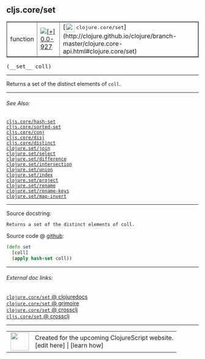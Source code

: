 ## cljs.core/set



 <table border="1">
<tr>
<td>function</td>
<td><a href="https://github.com/cljsinfo/cljs-api-docs/tree/0.0-927"><img valign="middle" alt="[+] 0.0-927" title="Added in 0.0-927" src="https://img.shields.io/badge/+-0.0--927-lightgrey.svg"></a> </td>
<td>
[<img height="24px" valign="middle" src="http://i.imgur.com/1GjPKvB.png"> <samp>clojure.core/set</samp>](http://clojure.github.io/clojure/branch-master/clojure.core-api.html#clojure.core/set)
</td>
</tr>
</table>


 <samp>
(__set__ coll)<br>
</samp>

---

Returns a set of the distinct elements of `coll`.



---


###### See Also:

[`cljs.core/hash-set`](../cljs.core/hash-set.md)<br>
[`cljs.core/sorted-set`](../cljs.core/sorted-set.md)<br>
[`cljs.core/conj`](../cljs.core/conj.md)<br>
[`cljs.core/disj`](../cljs.core/disj.md)<br>
[`cljs.core/distinct`](../cljs.core/distinct.md)<br>
[`clojure.set/join`](../clojure.set/join.md)<br>
[`clojure.set/select`](../clojure.set/select.md)<br>
[`clojure.set/difference`](../clojure.set/difference.md)<br>
[`clojure.set/intersection`](../clojure.set/intersection.md)<br>
[`clojure.set/union`](../clojure.set/union.md)<br>
[`clojure.set/index`](../clojure.set/index.md)<br>
[`clojure.set/project`](../clojure.set/project.md)<br>
[`clojure.set/rename`](../clojure.set/rename.md)<br>
[`clojure.set/rename-keys`](../clojure.set/rename-keys.md)<br>
[`clojure.set/map-invert`](../clojure.set/map-invert.md)<br>

---


Source docstring:

```
Returns a set of the distinct elements of coll.
```


Source code @ [github](https://github.com/clojure/clojurescript/blob/r1513/src/cljs/cljs/core.cljs#L5773-L5776):

```clj
(defn set
  [coll]
  (apply hash-set coll))
```

<!--
Repo - tag - source tree - lines:

 <pre>
clojurescript @ r1513
└── src
    └── cljs
        └── cljs
            └── <ins>[core.cljs:5773-5776](https://github.com/clojure/clojurescript/blob/r1513/src/cljs/cljs/core.cljs#L5773-L5776)</ins>
</pre>

-->

---



###### External doc links:

[`clojure.core/set` @ clojuredocs](http://clojuredocs.org/clojure.core/set)<br>
[`clojure.core/set` @ grimoire](http://conj.io/store/v1/org.clojure/clojure/1.7.0-beta3/clj/clojure.core/set/)<br>
[`clojure.core/set` @ crossclj](http://crossclj.info/fun/clojure.core/set.html)<br>
[`cljs.core/set` @ crossclj](http://crossclj.info/fun/cljs.core.cljs/set.html)<br>

---

 <table>
<tr><td>
<img valign="middle" align="right" width="48px" src="http://i.imgur.com/Hi20huC.png">
</td><td>
Created for the upcoming ClojureScript website.<br>
[edit here] | [learn how]
</td></tr></table>

[edit here]:https://github.com/cljsinfo/cljs-api-docs/blob/master/cljsdoc/cljs.core/set.cljsdoc
[learn how]:https://github.com/cljsinfo/cljs-api-docs/wiki/cljsdoc-files

<!--

This information was too distracting to show to readers, but I'll leave it
commented here since it is helpful to:

- pretty-print the data used to generate this document
- and show how to retrieve that data



The API data for this symbol:

```clj
{:description "Returns a set of the distinct elements of `coll`.",
 :ns "cljs.core",
 :name "set",
 :signature ["[coll]"],
 :history [["+" "0.0-927"]],
 :type "function",
 :related ["cljs.core/hash-set"
           "cljs.core/sorted-set"
           "cljs.core/conj"
           "cljs.core/disj"
           "cljs.core/distinct"
           "clojure.set/join"
           "clojure.set/select"
           "clojure.set/difference"
           "clojure.set/intersection"
           "clojure.set/union"
           "clojure.set/index"
           "clojure.set/project"
           "clojure.set/rename"
           "clojure.set/rename-keys"
           "clojure.set/map-invert"],
 :full-name-encode "cljs.core/set",
 :source {:code "(defn set\n  [coll]\n  (apply hash-set coll))",
          :title "Source code",
          :repo "clojurescript",
          :tag "r1513",
          :filename "src/cljs/cljs/core.cljs",
          :lines [5773 5776]},
 :full-name "cljs.core/set",
 :clj-symbol "clojure.core/set",
 :docstring "Returns a set of the distinct elements of coll."}

```

Retrieve the API data for this symbol:

```clj
;; from Clojure REPL
(require '[clojure.edn :as edn])
(-> (slurp "https://raw.githubusercontent.com/cljsinfo/cljs-api-docs/catalog/cljs-api.edn")
    (edn/read-string)
    (get-in [:symbols "cljs.core/set"]))
```

-->
